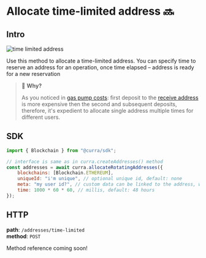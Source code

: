 # Allocate time-limited address 🔜

## Intro

![time limited address](/images/temporary_addresses.png)

Use this method to allocate a time-limited address. You can specify time to reserve an address for an operation, once time elapsed – address is ready for a new reservation

> 💸 **Why?**
>
> As you noticed in [gas pump costs](/costs/gas_pump.md): first deposit to the [receive address](/features/receive_addresses/index.md) is more expensive then the second and subsequent deposits,
> therefore, it's expedient to allocate single address multiple times for different users.

## SDK

```js
import { Blockchain } from "@curra/sdk";

// interface is same as in curra.createAddresses() method
const addresses = await curra.allocateRotatingAddresses({
	blockchains: [Blockchain.ETHEREUM],
	uniqueId: "i'm unique", // optional unique id, default: none
	meta: "my user id?", // custom data can be linked to the address, will be included in  incomes webhooks, default: none
	time: 1000 * 60 * 60, // millis, default: 48 hours
});
```

## HTTP

**path**: `/addresses/time-limited`\
**method**: `POST`

Method reference coming soon! 

